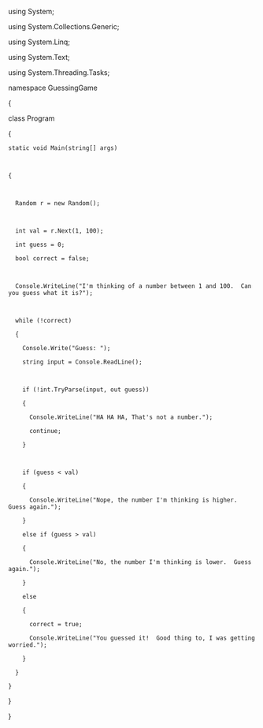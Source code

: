 using System;

using System.Collections.Generic;

using System.Linq;

using System.Text;

using System.Threading.Tasks;



namespace GuessingGame

{

  class Program

  {

    static void Main(string[] args)



    {



      Random r = new Random();



      int val = r.Next(1, 100);

      int guess = 0;

      bool correct = false;



      Console.WriteLine("I'm thinking of a number between 1 and 100.  Can you guess what it is?");



      while (!correct)

      {

        Console.Write("Guess: ");

        string input = Console.ReadLine();



        if (!int.TryParse(input, out guess))

        {

          Console.WriteLine("HA HA HA, That's not a number.");

          continue;

        }



        if (guess < val)

        {

          Console.WriteLine("Nope, the number I'm thinking is higher.  Guess again.");

        }

        else if (guess > val)

        {

          Console.WriteLine("No, the number I'm thinking is lower.  Guess again.");

        }

        else

        {

          correct = true;

          Console.WriteLine("You guessed it!  Good thing to, I was getting worried.");

        }

      }

    }

  }

}